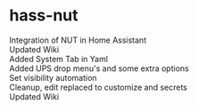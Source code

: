 # hass-nut
Integration of NUT in Home Assistant  
Updated Wiki  
Added System Tab in Yaml  
Added UPS drop menu's and some extra options  
Set visibility automation  
Cleanup, edit replaced to customize and secrets  
Updated Wiki  
